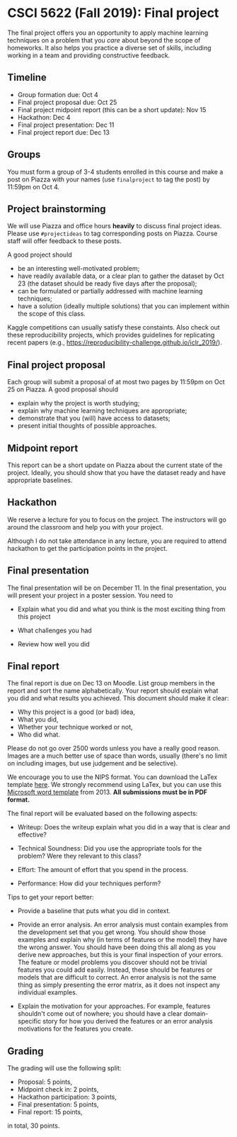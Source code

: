 # CSCI 5622 (Fall 2019): Final project

The final project offers you an opportunity to apply machine learning techniques on a problem that you *care* about beyond the scope of homeworks. It also helps you practice a diverse set of skills, including working in a team and providing constructive feedback.


## Timeline

* Group formation due: Oct 4
* Final project proposal due: Oct 25
* Final project midpoint report (this can be a short update): Nov 15
* Hackathon: Dec 4 
* Final project presentation: Dec 11
* Final project report due: Dec 13

## Groups

You must form a group of 3-4 students enrolled in this course and make a post on Piazza with your names (use `finalproject` to tag the post) by 11:59pm on Oct 4. 

## Project brainstorming

We will use Piazza and office hours **heavily** to discuss final project ideas. Please use `#projectideas` to tag corresponding posts on Piazza. Course staff will offer feedback to these posts.

A good project should    

* be an interesting well-motivated problem;
* have readily available data, or a clear plan to gather the dataset by Oct 23 (the dataset should be ready five days after the proposal);
* can be formulated or partially addressed with machine learning techniques;
* have a solution (ideally multiple solutions) that you can implement within the scope of this class.

Kaggle competitions can usually satisfy these constaints. Also check out these reproducibility projects, which provides guidelines for replicating recent papers (e.g., https://reproducibility-challenge.github.io/iclr_2019/).



## Final project proposal

Each group will submit a proposal of at most two pages by 11:59pm on Oct 25 on Piazza. A good proposal should

* explain why the project is worth studying;
* explain why machine learning techniques are appropriate;
* demonstrate that you (will) have access to datasets;
* present initial thoughts of possible approaches.

## Midpoint report

This report can be a short update on Piazza about the current state of the project. Ideally, you should show that you have the dataset ready and have appropriate baselines.

## Hackathon

We reserve a lecture for you to focus on the project. The instructors will go around the classroom and help you with your project.

Although I do not take attendance in any lecture, you are required to attend hackathon to get the participation points in the project.


## Final presentation

The final presentation will be on December 11.  In the final presentation, you will present your project in a poster session.
You need to 

* Explain what you did and what you think is the most exciting thing from this project

* What challenges you had

* Review how well you did

## Final report

The final report is due on Dec 13 on Moodle. List group members in the report and sort the name alphabetically. Your report should explain what
you did and what results you achieved.  This document should
make it clear:

* Why this project is a good (or bad) idea,
* What you did,
* Whether your technique worked or not,
* Who did what.


Please do not go over 2500 words unless you have a really good reason.
Images are a much better use of space than words, usually (there's no
limit on including images, but use judgement and be selective).

We encourage you to use the NIPS format. You can download the LaTex template [here](https://neurips.cc/Conferences/2019/PaperInformation/StyleFiles). We strongly recommend using LaTex, but you can use this [Microsoft word template](http://web.archive.org/web/20130424174118/http://media.nips.cc/Conferences/2013/Styles/nips2013.docx) from 2013.
**All submissions must be in PDF format.**

The final report will be evaluated based on the following aspects:

* Writeup: Does the writeup explain what you did in a way that is clear and effective?

* Technical Soundness: Did you use the appropriate tools for the problem? Were they relevant to this class?

* Effort: The amount of effort that you spend in the process.

* Performance: How did your techniques perform?

Tips to get your report better:

* Provide a baseline that puts what you did in context.

* Provide an error analysis.  An error analysis must contain examples from the
  development set that you get wrong.  You should show those examples
  and explain why (in terms of features or the model) they have the
  wrong answer.  You should have been doing this all along as you
  derive new approaches, but this is your final inspection of
  your errors. The feature or model problems you discover should not
  be trivial features you could add easily.  Instead, these should be
  features or models that are difficult to correct.  An error analysis
  is not the same thing as simply presenting the error matrix, as it
  does not inspect any individual examples.

* Explain the motivation for your approaches.  For example, features shouldn't come out of nowhere; you should have a clear domain-specific story for how you derived the features or an error analysis motivations for the features you create.


## Grading

The grading will use the following split:

* Proposal: 5 points,
* Midpoint check in: 2 points,
* Hackathon participation: 3 points,
* Final presentation: 5 points,
* Final report: 15 points,

in total, 30 points.

